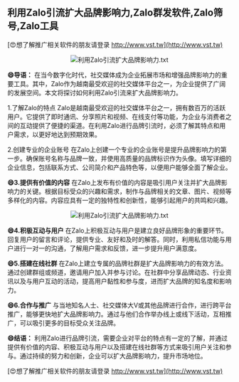 ## **利用Zalo引流扩大品牌影响力,Zalo群发软件,Zalo筛号,Zalo工具**

[😍想了解推广相关软件的朋友请登录 http://www.vst.tw](http://www.vst.tw)

 <center><img src="https://vst.tw/MP4/tuiguang/png/7.png" alt="利用Zalo引流扩大品牌影响力.txt"></center>

**😄导语：**
在当今数字化时代，社交媒体成为企业拓展市场和增强品牌影响力的重要工具。其中，Zalo作为越南最受欢迎的社交媒体平台之一，为企业提供了广阔的发展空间。本文将探讨如何利用Zalo引流来扩大品牌影响力。

1.了解Zalo的特点
Zalo是越南最受欢迎的社交媒体平台之一，拥有数百万的活跃用户。它提供了即时通讯、分享照片和视频、在线支付等功能，为企业与消费者之间的互动提供了便捷的渠道。在利用Zalo进行品牌引流时，必须了解其特点和用户需求，以更好地达到预期效果。

2.创建专业的企业账号
在Zalo上创建一个专业的企业账号是提升品牌影响力的第一步。确保账号名称与品牌一致，并使用高质量的品牌标识作为头像。填写详细的企业信息，包括联系方式、公司简介和产品特色等，以便用户能够全面了解企业。

**😄3.提供有价值的内容**
在Zalo上发布有价值的内容是吸引用户关注并扩大品牌影响力的关键。根据目标受众的兴趣和需求，制作与品牌相关的文章、图片、视频等多样化的内容。内容应具有一定的独特性和创新性，能够引起用户的共鸣和兴趣。

 <center><img src="https://vst.tw/MP4/tuiguang/png/2.png" alt="利用Zalo引流扩大品牌影响力.txt"></center>

**😄4.积极互动与用户**
在Zalo上积极互动与用户是建立良好品牌形象的重要环节。回复用户的留言和评论，提供专业、友好和及时的解答。同时，利用私信功能与用户进行一对一的沟通，了解用户需求和反馈，进一步提升用户满意度。

**😄5.搭建在线社群**
在Zalo上建立专属的品牌社群是扩大品牌影响力的有效方法。通过创建群组或频道，邀请用户加入并参与讨论。在社群中分享品牌动态、行业资讯以及与用户互动的活动，提高用户黏性和参与度，进而扩大品牌的知名度和影响力。

**😄6.合作与推广**
与当地知名人士、社交媒体大V或其他品牌进行合作，进行跨平台推广，能够更快地扩大品牌影响力。通过与他们合作举办线上或线下活动，互相推广，可以吸引更多的目标受众关注品牌。

**😄结语：**
利用Zalo进行品牌引流，需要企业对平台的特点有一定的了解，并通过提供有价值的内容、积极互动与用户以及搭建在线社群等方式来吸引用户关注和参与。通过持续的努力和创新，企业可以扩大品牌影响力，提升市场地位。

[😍想了解推广相关软件的朋友请登录 http://www.vst.tw](http://www.vst.tw)



